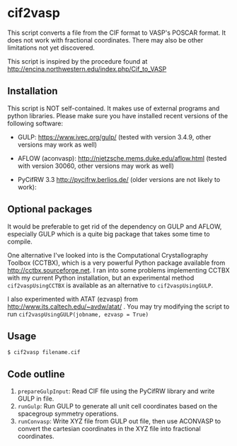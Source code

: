 # cif2vasp

This script converts a file from the CIF format to VASP's POSCAR format.
It does not work with fractional coordinates. There may also be other 
limitations not yet discovered.

This script is inspired by the procedure found at
http://encina.northwestern.edu/index.php/Cif_to_VASP

## Installation

This script is NOT self-contained. It makes use of external 
programs and python libraries. Please make sure you have installed
recent versions of the following software:

 *  GULP: 
    https://www.ivec.org/gulp/
    (tested with version 3.4.9, other versions may work as well)

 *  AFLOW (aconvasp): 
    http://nietzsche.mems.duke.edu/aflow.html
    (tested with version 30060, other versions may work as well)

 *  PyCifRW 3.3 
    http://pycifrw.berlios.de/ 
    (older versions are not likely to work):

## Optional packages 

It would be preferable to get rid of the dependency on GULP and AFLOW, 
especially GULP which is a quite big package that takes some time to compile.

One alternative I've looked into is the Computational Crystallography Toolbox (CCTBX), 
which is a very powerful Python package available from http://cctbx.sourceforge.net.
I ran into some problems implementing CCTBX with my current Python installation, but
an experimental method `cif2vaspUsingCCTBX` is available as an alternative to
`cif2vaspUsingGULP`.

I also experimented with ATAT (ezvasp) from http://www.its.caltech.edu/~avdw/atat/ .
You may try modifying the script to run `cif2vaspUsingGULP(jobname, ezvasp = True)`

## Usage
  
    $ cif2vasp filename.cif

## Code outline

 1.  `prepareGulpInput`: Read CIF file using the PyCifRW library and write GULP in file. 
 3.  `runGulp`: Run GULP to generate all unit cell coordinates based on the spacegroup symmetry operations.
 4.  `runConvasp`: Write XYZ file from GULP out file, then use ACONVASP to convert the cartesian coordinates 
      in the XYZ file into fractional coordinates.
